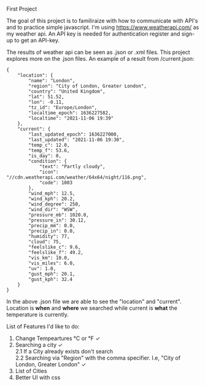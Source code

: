 First Project

The goal of this project is to familiraize with how to communicate with API's and to practice
simple javascript. I'm using https://www.weatherapi.com/ as my weather api. An API key is needed for authentication
register and sign-up to get an API-key.

The results of weather api can be seen as .json or .xml files. This project explores more on the .json files.
An example of a result from /current.json:

```
{
    "location": {
        "name": "London",
        "region": "City of London, Greater London",
        "country": "United Kingdom",
        "lat": 51.52,
        "lon": -0.11,
        "tz_id": "Europe/London",
        "localtime_epoch": 1636227582,
        "localtime": "2021-11-06 19:39"
    },
    "current": {
        "last_updated_epoch": 1636227000,
        "last_updated": "2021-11-06 19:30",
        "temp_c": 12.0,
        "temp_f": 53.6,
        "is_day": 0,
        "condition": {
            "text": "Partly cloudy",
            "icon": "//cdn.weatherapi.com/weather/64x64/night/116.png",
            "code": 1003
        },
        "wind_mph": 12.5,
        "wind_kph": 20.2,
        "wind_degree": 250,
        "wind_dir": "WSW",
        "pressure_mb": 1020.0,
        "pressure_in": 30.12,
        "precip_mm": 0.0,
        "precip_in": 0.0,
        "humidity": 77,
        "cloud": 75,
        "feelslike_c": 9.6,
        "feelslike_f": 49.2,
        "vis_km": 10.0,
        "vis_miles": 6.0,
        "uv": 1.0,
        "gust_mph": 20.1,
        "gust_kph": 32.4
    }
}
```

In the above .json file we are able to see the "location" and "current". Location is **when** and **where**
we searched while current is **what** the temperature is currently.

List of Features I'd like to do:

1. Change Tempeartures °C or °F ✓
2. Searching a city ✓ <br />
    2.1 If a City already exists don't search <br />
    2.2 Searching via "Region" with the comma specifier. I.e, "City of London,  Greater London" ✓ <br />
3. List of Cities
4. Better UI with css